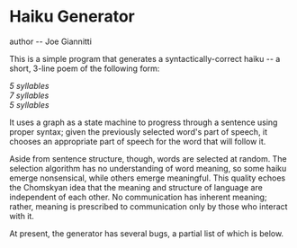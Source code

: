 # Haiku Generator
author -- Joe Giannitti


This is a simple program that generates a syntactically-correct haiku -- 
a short, 3-line poem of the following form:
  <p><i>
  5 syllables <br>
  7 syllables <br>
  5 syllables <br>
  </i>
  
It uses a graph as a state machine to progress through a sentence using proper syntax; given the previously selected word's part of speech, it chooses an appropriate part of speech for the word that will follow it. 

Aside from sentence structure, though, words are selected at random. The selection algorithm has no understanding of word meaning, so some haiku emerge nonsensical, while others emerge meaningful.  This quality echoes the Chomskyan idea that the meaning and structure of language are independent of each other. No communication has inherent meaning; rather, meaning is prescribed to communication only by those who interact with it.

At present, the generator has several bugs, a partial list of which is below.

